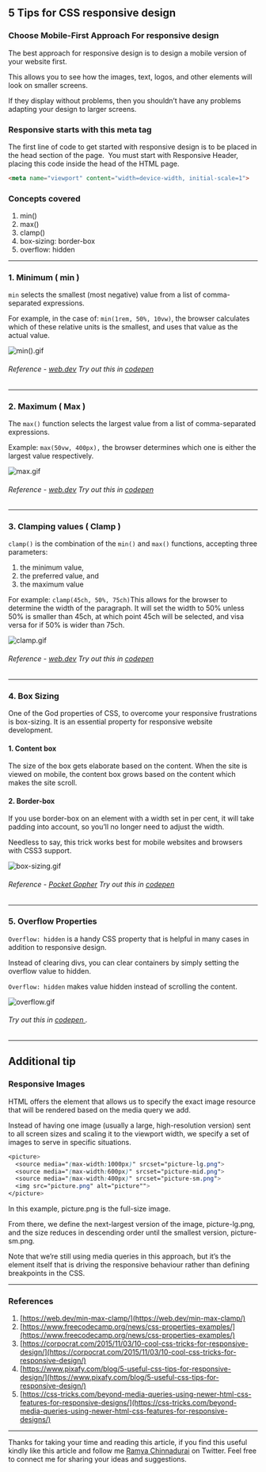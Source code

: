 ## 5 Tips for CSS responsive design


### **Choose Mobile-First Approach For responsive design**

The best approach for responsive design is to design a mobile version of your website first. 

This allows you to see how the images, text, logos, and other elements will look on smaller screens. 

If they display without problems, then you shouldn’t have any problems adapting your design to larger screens.

### Responsive starts with this meta tag

The first line of code to get started with responsive design is to be placed in the head section of the page.  You must start with Responsive Header, placing this code inside the head of the HTML page.

```html
<meta name="viewport" content="width=device-width, initial-scale=1">
```

### Concepts covered 

1. min()
2. max() 
3. clamp()
4. box-sizing: border-box
5. overflow: hidden 

---

### 1. Minimum ( min )

`min` selects the smallest (most negative) value from a list of comma-separated expressions.

For example, in the case of: `min(1rem, 50%, 10vw)`, the browser calculates which of these relative units is the smallest, and uses that value as the actual value.

![min().gif](https://cdn.hashnode.com/res/hashnode/image/upload/v1633103141911/m__aXL0mB.gif)
    
###### Reference - [web.dev](https://web.dev/min-max-clamp/) Try out this in  [codepen ](https://codepen.io/ramyachinnadurai/pen/OJgGyZL) 
    

---

### 2. Maximum ( Max ) 

The `max()` function selects the largest value from a list of comma-separated expressions.

Example: `max(50vw, 400px),` the browser determines which one is either the largest value respectively.

 
![max.gif](https://cdn.hashnode.com/res/hashnode/image/upload/v1633103696817/SBbSk_Vco.gif)

###### Reference - [web.dev](https://web.dev/min-max-clamp/) Try out this in  [codepen ](https://codepen.io/ramyachinnadurai/pen/PojgPMq)


---

### 3. Clamping values ( Clamp ) 

`clamp()` is the combination of the `min()` and `max()` functions, accepting three parameters:

1. the minimum value,
2. the preferred value, and
3. the maximum value

For example: `clamp(45ch, 50%, 75ch)`This allows for the browser to determine the width of the paragraph. It will set the width to 50% unless 50% is smaller than 45ch, at which point 45ch will be selected, and visa versa for if 50% is wider than 75ch. 

![clamp.gif](https://cdn.hashnode.com/res/hashnode/image/upload/v1633103886384/PEbv9DR9q.gif)

###### Reference - [web.dev](https://web.dev/min-max-clamp/) Try out this in  [codepen ](https://codepen.io/ramyachinnadurai/pen/vYZMLYo)

---

### 4. Box Sizing 

One of the God properties of CSS, to overcome your responsive frustrations is box-sizing. It is an essential property for responsive website development. 

#### 1. Content box 

  The size of the box gets elaborate based on the content. When the site is viewed on mobile, the content box grows based on the content which makes the site scroll.

#### 2. Border-box

If you use border-box on an element with a width set in per cent, it will take padding into account, so you’ll no longer need to adjust the width. 

Needless to say, this trick works best for mobile websites and browsers with CSS3 support.


![box-sizing.gif](https://cdn.hashnode.com/res/hashnode/image/upload/v1633103943997/xly0dpGGj.gif)

###### Reference - [Pocket Gopher](https://codepen.io/pocket-gopher/pen/JNMbJQ) Try out this in  [codepen ](https://codepen.io/ramyachinnadurai/pen/jOwRWML)


---

### 5. **Overflow Properties**

`Overflow: hidden` is a handy CSS property that is helpful in many cases in addition to responsive design. 

Instead of clearing divs, you can clear containers by simply setting the overflow value to hidden. 

`Overflow: hidden` makes value hidden instead of scrolling the content. 


![overflow.gif](https://cdn.hashnode.com/res/hashnode/image/upload/v1633104016384/kbFTRMVuQ.gif)

###### Try out this in [codepen ](https://codepen.io/ramyachinnadurai/pen/ExXbJGN).

---


## Additional tip 

### Responsive Images

HTML offers the <picture> element that allows us to specify the exact image resource that will be rendered based on the media query we add. 

Instead of having one image (usually a large, high-resolution version) sent to all screen sizes and scaling it to the viewport width, we specify a set of images to serve in specific situations.

```css
<picture>
  <source media="(max-width:1000px)" srcset="picture-lg.png">
  <source media="(max-width:600px)" srcset="picture-mid.png">
  <source media="(max-width:400px)" srcset="picture-sm.png">
  <img src="picture.png" alt="picture"">
</picture>
```

In this example, picture.png is the full-size image. 

From there, we define the next-largest version of the image, picture-lg.png, and the size reduces in descending order until the smallest version, picture-sm.png. 

Note that we’re still using media queries in this approach, but it’s the <picture> element itself that is driving the responsive behaviour rather than defining breakpoints in the CSS.

---

### References 

1. [https://web.dev/min-max-clamp/](https://web.dev/min-max-clamp/) 
2. [https://www.freecodecamp.org/news/css-properties-examples/](https://www.freecodecamp.org/news/css-properties-examples/)
3. [https://corpocrat.com/2015/11/03/10-cool-css-tricks-for-responsive-design/](https://corpocrat.com/2015/11/03/10-cool-css-tricks-for-responsive-design/)
4. [https://www.pixafy.com/blog/5-useful-css-tips-for-responsive-design/](https://www.pixafy.com/blog/5-useful-css-tips-for-responsive-design/)
5. [https://css-tricks.com/beyond-media-queries-using-newer-html-css-features-for-responsive-designs/](https://css-tricks.com/beyond-media-queries-using-newer-html-css-features-for-responsive-designs/)

---

Thanks for taking your time and reading this article, if you find this useful kindly like this article and follow me [Ramya Chinnadurai](https://twitter.com/code_rams) on Twitter. 
Feel free to connect me for sharing your ideas and suggestions.